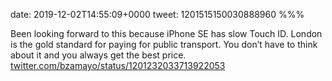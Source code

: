 date: 2019-12-02T14:55:09+0000
tweet: 1201515150030888960
%%%

Been looking forward to this because iPhone SE has slow Touch ID. London is the gold standard for paying for public transport. You don’t have to think about it and you always get the best price. [twitter.com/bzamayo/status/1201232033713922053](https://twitter.com/bzamayo/status/1201232033713922053)
